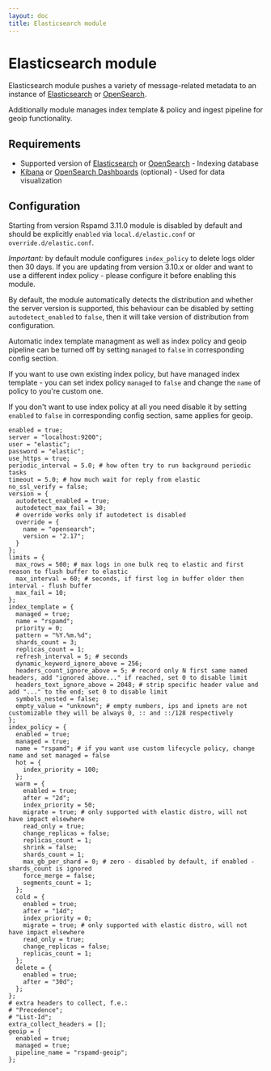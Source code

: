 ```yaml
---
layout: doc
title: Elasticsearch module
---
```


# Elasticsearch module

Elasticsearch module pushes a variety of message-related metadata to an instance of [Elasticsearch](https://elastic.co/) or [OpenSearch](https://opensearch.org/).

Additionally module manages index template & policy and ingest pipeline for geoip functionality.

## Requirements
- Supported version of [Elasticsearch](https://www.elastic.co/) or [OpenSearch](https://opensearch.org/) - Indexing database
- [Kibana](https://www.elastic.co/products/kibana) or [OpenSearch Dashboards](https://opensearch.org/) (optional) - Used for data visualization

## Configuration

Starting from version Rspamd 3.11.0 module is disabled by default and should be explicitly `enabled` via `local.d/elastic.conf` or `override.d/elastic.conf`.

*Important:* by default module configures `index_policy` to delete logs older then 30 days.
If you are updating from version 3.10.x or older and want to use a different index policy - please configure it before enabling this module.

By default, the module automatically detects the distribution and whether the server version is supported, this behaviour can be disabled by setting `autodetect_enabled` to `false`, then it will take version of distribution from configuration.

Automatic index template managment as well as index policy and geoip pipeline can be turned off by setting `managed` to `false` in corresponding config section.

If you want to use own existing index policy, but have managed index template - you can set index policy `managed` to `false` and change the `name` of policy to you're custom one.

If you don't want to use index policy at all you need disable it by setting `enabled` to `false` in corresponding config section, same applies for geoip.

~~~hcl
enabled = true;
server = "localhost:9200";
user = "elastic";
password = "elastic";
use_https = true;
periodic_interval = 5.0; # how often try to run background periodic tasks
timeout = 5.0; # how much wait for reply from elastic
no_ssl_verify = false;
version = {
  autodetect_enabled = true;
  autodetect_max_fail = 30;
  # override works only if autodetect is disabled
  override = {
    name = "opensearch";
    version = "2.17";
  }
};
limits = {
  max_rows = 500; # max logs in one bulk req to elastic and first reason to flush buffer to elastic
  max_interval = 60; # seconds, if first log in buffer older then interval - flush buffer
  max_fail = 10;
};
index_template = {
  managed = true;
  name = "rspamd";
  priority = 0;
  pattern = "%Y.%m.%d";
  shards_count = 3;
  replicas_count = 1;
  refresh_interval = 5; # seconds
  dynamic_keyword_ignore_above = 256;
  headers_count_ignore_above = 5; # record only N first same named headers, add "ignored above..." if reached, set 0 to disable limit
  headers_text_ignore_above = 2048; # strip specific header value and add "..." to the end; set 0 to disable limit
  symbols_nested = false;
  empty_value = "unknown"; # empty numbers, ips and ipnets are not customizable they will be always 0, :: and ::/128 respectively
};
index_policy = {
  enabled = true;
  managed = true;
  name = "rspamd"; # if you want use custom lifecycle policy, change name and set managed = false
  hot = {
    index_priority = 100;
  };
  warm = {
    enabled = true;
    after = "2d";
    index_priority = 50;
    migrate = true; # only supported with elastic distro, will not have impact elsewhere
    read_only = true;
    change_replicas = false;
    replicas_count = 1;
    shrink = false;
    shards_count = 1;
    max_gb_per_shard = 0; # zero - disabled by default, if enabled - shards_count is ignored
    force_merge = false;
    segments_count = 1;
  };
  cold = {
    enabled = true;
    after = "14d";
    index_priority = 0;
    migrate = true; # only supported with elastic distro, will not have impact elsewhere
    read_only = true;
    change_replicas = false;
    replicas_count = 1;
  };
  delete = {
    enabled = true;
    after = "30d";
  };
};
# extra headers to collect, f.e.:
# "Precedence";
# "List-Id";
extra_collect_headers = [];
geoip = {
  enabled = true;
  managed = true;
  pipeline_name = "rspamd-geoip";
};
~~~
